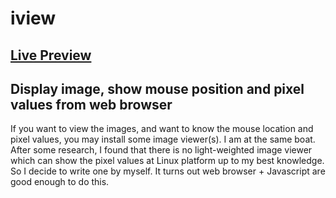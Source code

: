 # iview

##  [Live Preview](https://b14ck0ps.github.io/iview)

## Display image, show mouse position and pixel values from web browser

If you want to view the images, and want to know the mouse location and pixel values, you may install some image viewer(s). I am at the same boat. After some research, I found that there is no light-weighted image viewer which can show the pixel values at Linux platform up to my best knowledge. So I decide to write one by myself. It turns out web browser + Javascript are good enough to do this.

